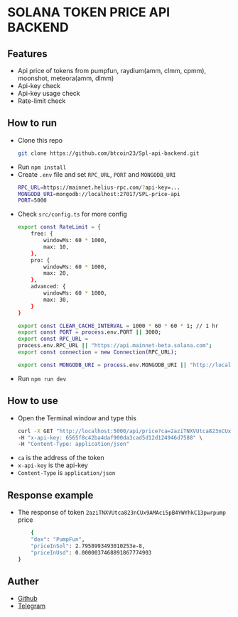 # SOLANA TOKEN PRICE API BACKEND

## Features

- Api price of tokens from pumpfun, raydium(amm, clmm, cpmm), moonshot, meteora(amm, dlmm)
- Api-key check
- Api-key usage check
- Rate-limit check

## How to run
- Clone this repo 
    ``` bash
    git clone https://github.com/btcoin23/Spl-api-backend.git
    ```
- Run `npm install`
- Create `.env` file and set `RPC_URL`, `PORT` and `MONGODB_URI`
    ``` bash
    RPC_URL=https://mainnet.helius-rpc.com/?api-key=...
    MONGODB_URI=mongodb://localhost:27017/SPL-price-api
    PORT=5000
    ```
- Check `src/config.ts` for more config
    ``` bash
    export const RateLimit = {
        free: {
            windowMs: 60 * 1000,
            max: 10,
        },
        pro: {
            windowMs: 60 * 1000,
            max: 20,
        },
        advanced: {
            windowMs: 60 * 1000,
            max: 30,
        }
    }

    export const CLEAR_CACHE_INTERVAL = 1000 * 60 * 60 * 1; // 1 hr
    export const PORT = process.env.PORT || 3000;
    export const RPC_URL =
    process.env.RPC_URL || "https://api.mainnet-beta.solana.com";
    export const connection = new Connection(RPC_URL);

    export const MONGODB_URI = process.env.MONGODB_URI || "http://localhost:27017/SPL-price-api";
    ```
- Run `npm run dev`

## How to use
- Open the Terminal window and type this 
    ``` bash
    curl -X GET "http://localhost:5000/api/price?ca=2aziTNXVUtca823nCUx9AMAci5pB4YWYhkC13pwrpump" \
  -H "x-api-key: 6565f8c42ba4daf900da3cad5d12d124946d7588" \
  -H "Content-Type: application/json"
    ```
- `ca` is the address of the token
- `x-api-key` is the api-key
- `Content-Type` is `application/json`

## Response example
- The response of token `2aziTNXVUtca823nCUx9AMAci5pB4YWYhkC13pwrpump` price
    ``` bash
        {
        "dex": "PumpFun",
        "priceInSol": 2.7958993493010253e-8,
        "priceInUsd": 0.0000037468891867774903
    }
    ```

## Auther
- [Github](https://github.com/btcoin23)
- [Telegram](https://t.me/Btc0in23)